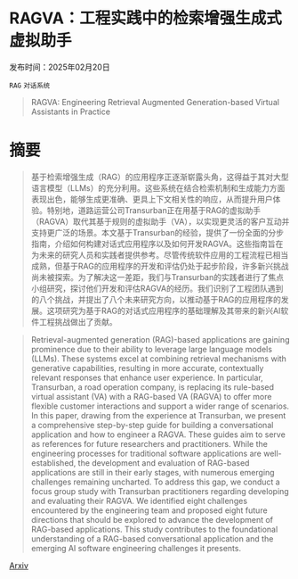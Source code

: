 # RAGVA：工程实践中的检索增强生成式虚拟助手

发布时间：2025年02月20日

`RAG` `对话系统`

> RAGVA: Engineering Retrieval Augmented Generation-based Virtual Assistants in Practice

# 摘要

> 基于检索增强生成（RAG）的应用程序正逐渐崭露头角，这得益于其对大型语言模型（LLMs）的充分利用。这些系统在结合检索机制和生成能力方面表现出色，能够生成更准确、更具上下文相关性的响应，从而提升用户体验。特别地，道路运营公司Transurban正在用基于RAG的虚拟助手（RAGVA）取代其基于规则的虚拟助手（VA），以实现更灵活的客户互动并支持更广泛的场景。本文基于Transurban的经验，提供了一份全面的分步指南，介绍如何构建对话式应用程序以及如何开发RAGVA。这些指南旨在为未来的研究人员和实践者提供参考。尽管传统软件应用的工程流程已相当成熟，但基于RAG的应用程序的开发和评估仍处于起步阶段，许多新兴挑战尚未被探索。为了解决这一差距，我们与Transurban的实践者进行了焦点小组研究，探讨他们开发和评估RAGVA的经历。我们识别了工程团队遇到的八个挑战，并提出了八个未来研究方向，以推动基于RAG的应用程序的发展。这项研究为基于RAG的对话式应用程序的基础理解及其带来的新兴AI软件工程挑战做出了贡献。

> Retrieval-augmented generation (RAG)-based applications are gaining prominence due to their ability to leverage large language models (LLMs). These systems excel at combining retrieval mechanisms with generative capabilities, resulting in more accurate, contextually relevant responses that enhance user experience. In particular, Transurban, a road operation company, is replacing its rule-based virtual assistant (VA) with a RAG-based VA (RAGVA) to offer more flexible customer interactions and support a wider range of scenarios. In this paper, drawing from the experience at Transurban, we present a comprehensive step-by-step guide for building a conversational application and how to engineer a RAGVA. These guides aim to serve as references for future researchers and practitioners. While the engineering processes for traditional software applications are well-established, the development and evaluation of RAG-based applications are still in their early stages, with numerous emerging challenges remaining uncharted. To address this gap, we conduct a focus group study with Transurban practitioners regarding developing and evaluating their RAGVA. We identified eight challenges encountered by the engineering team and proposed eight future directions that should be explored to advance the development of RAG-based applications. This study contributes to the foundational understanding of a RAG-based conversational application and the emerging AI software engineering challenges it presents.

[Arxiv](https://arxiv.org/abs/2502.14930)